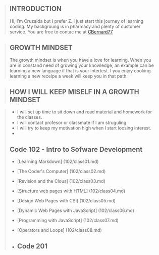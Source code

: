 > ## **INTRODUCTION**
> Hi, I’m Cruzaida but I prefer Z. I just start this journey of learning coding. My backgroung is in pharmacy and plenty of customer service. You are free to contac me at [CBernard77](https://github.com/CBernard77)


> ## **GROWTH MINDSET**
>The growth mindset is when you have a love for learning. When you are in constand need of growing your knowledge, an example can be learning a new language if that is your intertest. I you enjoy cooking learning a new receipe a week will keep you in that path. 
 

> ## **HOW I WILL KEEP MISELF IN A GROWTH MINDSET**

> - I will set up time to sit down and read material and homework for the classes.
> - I will contact profesor or classmate if I am struguling.
> - I will try to keep my motivation high when I start loosing interest.
> -
>
> ## Code 102 - Intro to Sofware Development
>
> - [Learning Markdown] (102/class01.md)
> - [The Coder's Computer] (102/class02.md)
> - [Revision and the Clous] (102/class03.md)
> - [Structure web pages with HTML] (102/class04.md)
> - [Design Web Pages with CSI] (102/class05.md)
> - [Dynamic Web Pages with JavaScript] (102/class06.md)
> - [Programming with JavaScript] (102/class07.md)
> - [Operators and Loops] (102/class08.md)
>
> - ## Code 201
